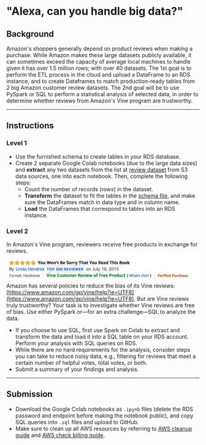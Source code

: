 # "Alexa, can you handle big data?"

## Background
Amazon's shoppers generally depend on product reviews when making a purchase. While Amazon makes these large datasets publicly available, it can sometimes exceed the capacity of average local machines to handle given it has over 1.5 million rows; with over 40 datasets. The 1st goal is to perform the ETL process in the cloud and upload a DataFrame to an RDS instance, and to create Dataframes to match production-ready tables from 2 big Amazon customer review datasets. The 2nd goal will be to use PySpark or SQL to perform a statistical analysis of selected data, in order to determine whether reviews from Amazon's Vine program are trustworthy.
- - -
## Instructions
### Level 1
* Use the furnished schema to create tables in your RDS database.
* Create 2 separate Google Colab notebooks (due to the large data sizes) and **extract** any two datasets from the list at [review dataset](https://s3.amazonaws.com/amazon-reviews-pds/tsv/index.txt) from S3 data sources, one into each notebook. Then, complete the following steps:
  * Count the number of records (rows) in the dataset.
  * **Transform** the dataset to fit the tables in the [schema file](../Resources/schema.sql), and make sure the DataFrames match in data type and in column name.
  * **Load** the DataFrames that correspond to tables into an RDS instance. 

### Level 2
In Amazon's Vine program, reviewers receive free products in exchange for reviews.
  ![vine01.png](Images/vine01.png)
Amazon has several policies to reduce the bias of its Vine reviews: [https://www.amazon.com/gp/vine/help?ie=UTF8](https://www.amazon.com/gp/vine/help?ie=UTF8).
But are Vine reviews truly trustworthy? Your task is to investigate whether Vine reviews are free of bias. Use either PySpark or—for an extra challenge—SQL to analyze the data.

* If you choose to use SQL, first use Spark on Colab to extract and transform the data and load it into a SQL table on your RDS account. Perform your analysis with SQL queries on RDS.
* While there are no hard requirements for the analysis, consider steps you can take to reduce noisy data, e.g., filtering for reviews that meet a certain number of helpful votes, total votes, or both.
* Submit a summary of your findings and analysis.
- - -
## Submission
* Download the Google Colab notebooks as `.ipynb` files (delete the RDS password and endpoint before making the notebook public), and copy SQL queries into `.sql` files and upload to GitHub.
* Make sure to clean up all AWS resources by referring to [AWS cleanup guide](../Resources/AWS_cleanup.pdf) and [AWS check billing guide](../Resources/AWS_check_billing.pdf).
